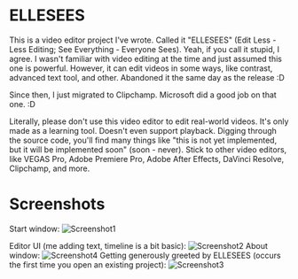 # ELLESEES
This is a video editor project I've wrote. Called it "ELLESEES" (Edit Less - Less Editing; See Everything - Everyone Sees). Yeah, if you call it stupid, I agree. I wasn't
familiar with video editing at the time and just assumed this one is powerful. However, it can edit videos in some ways, like contrast, advanced text tool, and other.
Abandoned it the same day as the release :D

Since then, I just migrated to Clipchamp. Microsoft did a good job on that one. :D

Literally, please don't use this video editor to edit real-world videos. It's only made as a learning tool. Doesn't even support playback.
Digging through the source code, you'll find many things like "this is not yet implemented, but it will be implemented soon" (soon - never).
Stick to other video editors, like VEGAS Pro, Adobe Premiere Pro, Adobe After Effects, DaVinci Resolve, Clipchamp, and more.

# Screenshots
Start window:
![Screenshot1](https://github.com/winscripter/ELLESEES/assets/142818255/bd5dc608-5b98-45b0-a70a-0395827d11e3)

Editor UI (me adding text, timeline is a bit basic):
![Screenshot2](https://github.com/winscripter/ELLESEES/assets/142818255/9d36c881-18e9-480e-a58d-64ab7092edff)
About window:
![Screenshot4](https://github.com/winscripter/ELLESEES/assets/142818255/5e8d0dc9-8453-405e-b39b-fe506500a91a)
Getting generously greeted by ELLESEES (occurs the first time you open an existing project):
![Screenshot3](https://github.com/winscripter/ELLESEES/assets/142818255/273483ab-a984-424f-a0bd-72bdf1c5d493)
